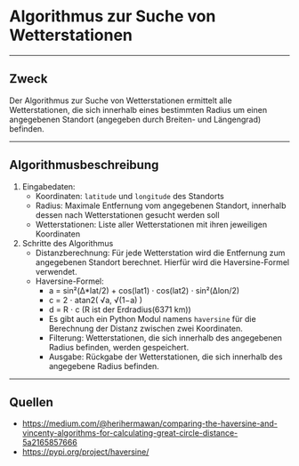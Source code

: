 # Algorithmus zur Suche von Wetterstationen

---

## Zweck

Der Algorithmus zur Suche von Wetterstationen ermittelt alle Wetterstationen, die sich innerhalb eines bestimmten Radius um einen
angegebenen Standort (angegeben durch Breiten- und Längengrad) befinden.

---

## Algorithmusbeschreibung

1. Eingabedaten:
    - Koordinaten: `latitude` und `longitude` des Standorts
    - Radius: Maximale Entfernung vom angegebenen Standort, innerhalb dessen nach Wetterstationen gesucht werden soll
    - Wetterstationen: Liste aller Wetterstationen mit ihren jeweiligen Koordinaten
2. Schritte des Algorithmus
    - Distanzberechnung: Für jede Wetterstation wird die Entfernung zum angegebenen Standort berechnet. Hierfür wird
         die Haversine-Formel verwendet.
    - Haversine-Formel:
      - a = sin²(Δ*lat/2) + cos(lat1) ⋅ cos(lat2) ⋅ sin²(Δlon/2)
      - c = 2 ⋅ atan2( √a, √(1−a) )
      - d = R ⋅ c (R ist der Erdradius(6371 km))
      - Es gibt auch ein Python Modul namens `haversine` für die Berechnung der Distanz zwischen zwei Koordinaten.
      - Filterung: Wetterstationen, die sich innerhalb des angegebenen Radius befinden, werden gespeichert.
      - Ausgabe: Rückgabe der Wetterstationen, die sich innerhalb des angegebene Radius befinden.

---

## Quellen

- https://medium.com/@herihermawan/comparing-the-haversine-and-vincenty-algorithms-for-calculating-great-circle-distance-5a2165857666
- https://pypi.org/project/haversine/

